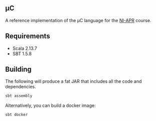 ## μC

A reference implementation of the μC language for the [NI-APR](https://courses.fit.cvut.cz/NI-APR/) course.

## Requirements

- Scala 2.13.7
- SBT 1.5.8

## Building

The following will produce a fat JAR that includes all the code and dependencies.

```sh
sbt assembly
```

Alternatively, you can build a docker image:

```sh
sbt docker
```